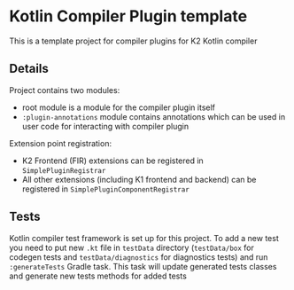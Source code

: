 # Kotlin Compiler Plugin template

This is a template project for compiler plugins for K2 Kotlin compiler

## Details

Project contains two modules:
- root module is a module for the compiler plugin itself
- `:plugin-annotations` module contains annotations which can be used in user code for interacting with compiler plugin

Extension point registration:
- K2 Frontend (FIR) extensions can be registered in `SimplePluginRegistrar`
- All other extensions (including K1 frontend and backend) can be registered in `SimplePluginComponentRegistrar`

## Tests

Kotlin compiler test framework is set up for this project. To add a new test you need to put new `.kt` file in `testData` 
directory (`testData/box` for codegen tests and `testData/diagnostics` for diagnostics tests) and run `:generateTests`
Gradle task. This task will update generated tests classes and generate new tests methods for added tests
